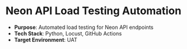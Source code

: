 # Neon API Load Testing Automation

- **Purpose**: Automated load testing for Neon API endpoints
- **Tech Stack**: Python, Locust, GitHub Actions
- **Target Environment**: UAT
